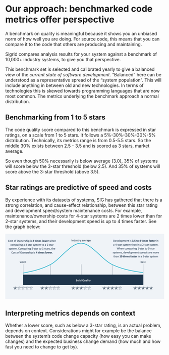# Our approach: benchmarked code metrics offer perspective

A benchmark on quality is meaningful because it shows you an unbiased norm of how well you are doing. For source code, this means that you can compare it to the code that others are producing and maintaining.

Sigrid compares analysis results for your system against a benchmark of 10,000+ industry systems, to give you that perspective. 

This benchmark set is selected and calibrated yearly to give a balanced view of the *current state of software development*. “Balanced” here can be understood as a representative spread of the “system population”. This will include anything in between old and new technologies. In terms of technologies this is skewed towards programming languages that are now most common. The metrics underlying the benchmark approach a normal distribution.

## Benchmarking from 1 to 5 stars

The code quality score compared to this benchmark is expressed in star ratings, on a scale from 1 to 5 stars. It follows a 5%-30%-30%-30%-5% distribution. Technically, its metrics range is from 0.5-5.5 stars. So the middle 30% exists between 2.5 - 3.5 and is scored as 3 stars, market average. 

So even though 50% necessarily is below average (3.0), 35% of systems will score below the 3-star threshold (below 2.5). And 35% of systems will score above the 3-star threshold (above 3.5). 

## Star ratings are predictive of speed and costs

By experience with its datasets of systems, SIG has gathered that there is a strong correlation, and cause-effect relationship, between this  star rating and development speed/system maintenance costs. For example, maintenance/ownership costs for 4-star systems are 2 times lower than for 2-star systems, and their development speed is up to 4 times faster.  See the graph below:

<img src="../images/maintainability-star-distribution.png" width="600" />

## Interpreting metrics depends on context

Whether a lower score, such as below a 3-star rating, is an actual problem, depends on context. Considerations might for example be the balance between the system’s code change capacity (how easy you can make changes) and the expected business change demand (how much and how fast you need to change to get by).

